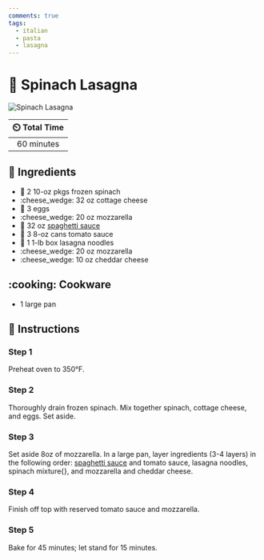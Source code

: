 ```yaml
---
comments: true
tags:
  - italian
  - pasta
  - lasagna
---
```

# :spaghetti: Spinach Lasagna

![Spinach Lasagna](../assets/images/spinach-lasagna.jpg)

| :timer_clock: Total Time |
|:-----------------------: |
| 60 minutes |

## :salt: Ingredients

- :leafy_green: 2 10-oz pkgs frozen spinach
- :cheese_wedge: 32 oz cottage cheese
- :egg: 3 eggs
- :cheese_wedge: 20 oz mozzarella
- :tomato: 32 oz [spaghetti sauce][1]
- :tomato: 3 8-oz cans tomato sauce
- :spaghetti: 1 1-lb box lasagna noodles
- :cheese_wedge: 20 oz mozzarella
- :cheese_wedge: 10 oz cheddar cheese

## :cooking: Cookware

- 1 large pan

## :pencil: Instructions

### Step 1

Preheat oven to 350°F.

### Step 2

Thoroughly drain frozen spinach. Mix together spinach, cottage cheese, and eggs. Set aside.

### Step 3

Set aside 8oz of mozzarella. In a large pan, layer ingredients (3-4 layers) in the following order:
[spaghetti sauce][1] and tomato sauce, lasagna noodles, spinach mixture{}, and mozzarella and cheddar cheese.

### Step 4

Finish off top with reserved tomato sauce and mozzarella.

### Step 5

Bake for 45 minutes; let stand for 15 minutes.

[1]: <../sauces-and-dressings/marinara-sauce.md>
